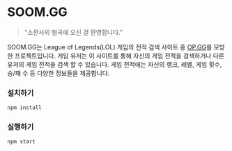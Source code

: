 # SOOM.GG
> "소환사의 협곡에 오신 걸 환영합니다."

SOOM.GG는 League of Legends(LOL) 게임의 전적 검색 사이트 중 
[OP.GG](https://www.op.gg)를 모방한 프로젝트입니다. 
게임 유저는 이 사이트를 통해 자신의 게임 전적을 검색하거나
다른 유저의 게임 전적을 검색 할 수 있습니다.
게임 전적에는 자신의 랭크, 레벨, 게임 횟수, 승/패 수 등 다양한 정보들을 제공합니다.

### 설치하기
```bash
npm install
```

### 실행하기
```bash
npm start
```
